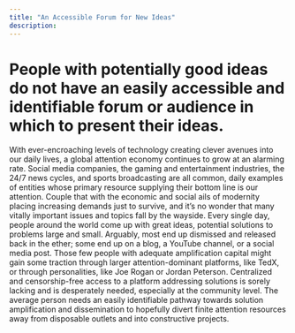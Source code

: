 ```yaml
---
title: "An Accessible Forum for New Ideas"
description: ‎
---
```


# People with potentially good ideas do not have an easily accessible and identifiable forum or audience in which to present their ideas.

With ever-encroaching levels of technology creating clever avenues into our daily lives, a global attention economy continues to grow at an alarming rate. Social media companies, the gaming and entertainment industries, the 24/7 news cycles, and sports broadcasting are all common, daily examples of entities whose primary resource supplying their bottom line is our attention. Couple that with the economic and social ails of modernity placing increasing demands just to survive, and it’s no wonder that many vitally important issues and topics fall by the wayside. Every single day, people around the world come up with great ideas, potential solutions to problems large and small. Arguably, most end up dismissed and released back in the ether; some end up on a blog, a YouTube channel, or a social media post. Those few people with adequate amplification capital might gain some traction through larger attention-dominant platforms, like TedX, or through personalities, like Joe Rogan or Jordan Peterson. Centralized and censorship-free access to a platform addressing solutions is sorely lacking and is desperately needed, especially at the community level. The average person needs an easily identifiable pathway towards solution amplification and dissemination to hopefully divert finite attention resources away from disposable outlets and into constructive projects.
